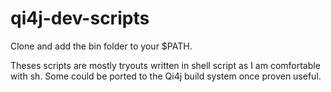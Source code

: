 # qi4j-dev-scripts

Clone and add the bin folder to your $PATH.

Theses scripts are mostly tryouts written in shell script as I am comfortable with sh.
Some could be ported to the Qi4j build system once proven useful.
